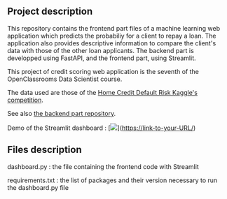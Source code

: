 ##  Project description

This repository contains the frontend part files of a machine learning web application which predicts the probabiliy for a client to repay a loan. The application also provides descriptive information to compare the client's data with those of the other loan applicants. The backend part is developped using FastAPI, and the frontend part, using Streamlit.

This project of credit scoring web application is the seventh of the OpenClassrooms Data Scientist course. 

The data used are those of the [Home Credit Default Risk Kaggle's competition](https://www.kaggle.com/c/home-credit-default-risk/data).

See also [the backend part repository](https://github.com/antoineminier/Credit_scoring_backend).


Demo of the Streamlit dashboard :
[<img src=[https://raw.githubusercontent.com/antoineminier/Credit_scoring_frontend/main/screenshot_dashboard.png]>]([https://link-to-your-URL/](https://github.com/antoineminier/Credit_scoring_frontend/assets/143601336/e4bc78d6-dfe7-4642-ab4c-3739dc378f36
))




## Files description

dashboard.py : the file containing the frontend code with Streamlit

requirements.txt : the list of packages and their version necessary to run the dashboard.py file
